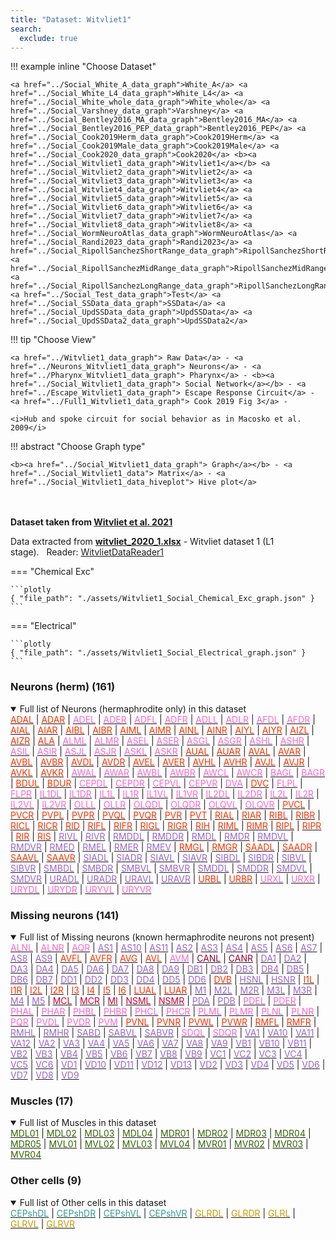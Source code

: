 ```yaml
---
title: "Dataset: Witvliet1"
search:
  exclude: true
---
```



!!! example inline "Choose Dataset"

    <a href="../Social_White_A_data_graph">White_A</a> <a href="../Social_White_L4_data_graph">White_L4</a> <a href="../Social_White_whole_data_graph">White_whole</a> <a href="../Social_Varshney_data_graph">Varshney</a> <a href="../Social_Bentley2016_MA_data_graph">Bentley2016_MA</a> <a href="../Social_Bentley2016_PEP_data_graph">Bentley2016_PEP</a> <a href="../Social_Cook2019Herm_data_graph">Cook2019Herm</a> <a href="../Social_Cook2019Male_data_graph">Cook2019Male</a> <a href="../Social_Cook2020_data_graph">Cook2020</a> <b><a href="../Social_Witvliet1_data_graph">Witvliet1</a></b> <a href="../Social_Witvliet2_data_graph">Witvliet2</a> <a href="../Social_Witvliet3_data_graph">Witvliet3</a> <a href="../Social_Witvliet4_data_graph">Witvliet4</a> <a href="../Social_Witvliet5_data_graph">Witvliet5</a> <a href="../Social_Witvliet6_data_graph">Witvliet6</a> <a href="../Social_Witvliet7_data_graph">Witvliet7</a> <a href="../Social_Witvliet8_data_graph">Witvliet8</a> <a href="../Social_WormNeuroAtlas_data_graph">WormNeuroAtlas</a> <a href="../Social_Randi2023_data_graph">Randi2023</a> <a href="../Social_RipollSanchezShortRange_data_graph">RipollSanchezShortRange</a> <a href="../Social_RipollSanchezMidRange_data_graph">RipollSanchezMidRange</a> <a href="../Social_RipollSanchezLongRange_data_graph">RipollSanchezLongRange</a> <a href="../Social_Test_data_graph">Test</a> <a href="../Social_SSData_data_graph">SSData</a> <a href="../Social_UpdSSData_data_graph">UpdSSData</a> <a href="../Social_UpdSSData2_data_graph">UpdSSData2</a> 
                            
!!! tip "Choose View"

    <a href="../Witvliet1_data_graph"> Raw Data</a> - <a href="../Neurons_Witvliet1_data_graph"> Neurons</a> - <a href="../Pharynx_Witvliet1_data_graph"> Pharynx</a> - <b><a href="../Social_Witvliet1_data_graph"> Social Network</a></b> - <a href="../Escape_Witvliet1_data_graph"> Escape Response Circuit</a> - <a href="../Full1_Witvliet1_data_graph"> Cook 2019 Fig 3</a> - 

    <i>Hub and spoke circuit for social behavior as in Macosko et al. 2009</i>

!!! abstract "Choose Graph type"

    <b><a href="../Social_Witvliet1_data_graph"> Graph</a></b> - <a href="../Social_Witvliet1_data"> Matrix</a> - <a href="../Social_Witvliet1_data_hiveplot"> Hive plot</a> 


<br/><br/>
<b>Dataset taken from <a href="../Witvliet_2021">Witvliet et al. 2021</a></b>
<p class="subtext">Data extracted from <b><a href="https://github.com/openworm/ConnectomeToolbox/blob/main/cect/data/witvliet_2020_1.xlsx">witvliet_2020_1.xlsx</a></b> - Witvliet dataset 1 (L1 stage).&nbsp;&nbsp;&nbsp;Reader: <a href="../api/cect/WitvlietDataReader1">WitvlietDataReader1</a></p>

=== "Chemical Exc"

    ```plotly
    { "file_path": "./assets/Witvliet1_Social_Chemical_Exc_graph.json" }
    ```

=== "Electrical"

    ```plotly
    { "file_path": "./assets/Witvliet1_Social_Electrical_graph.json" }
    ```


### Neurons (herm) (161)
<details open><summary>Full list of Neurons (hermaphrodite only) in this dataset</summary>
<a href="../ADAL" title="Layer 3 interneuron"><span style="color:#ff3300;">ADAL</span></a>
 | <a href="../ADAR" title="Layer 3 interneuron"><span style="color:#ff3300;">ADAR</span></a>
 | <a href="../ADEL" title="Sensory neuron (mechanosensory)"><span style="color:#ff66cc;">ADEL</span></a>
 | <a href="../ADER" title="Sensory neuron (mechanosensory)"><span style="color:#ff66cc;">ADER</span></a>
 | <a href="../ADFL" title="Sensory neuron (amphid)"><span style="color:#ff66cc;">ADFL</span></a>
 | <a href="../ADFR" title="Sensory neuron (amphid)"><span style="color:#ff66cc;">ADFR</span></a>
 | <a href="../ADLL" title="Sensory neuron (amphid, nociceptive)"><span style="color:#ff66cc;">ADLL</span></a>
 | <a href="../ADLR" title="Sensory neuron (amphid, nociceptive)"><span style="color:#ff66cc;">ADLR</span></a>
 | <a href="../AFDL" title="Sensory neuron (amphid)"><span style="color:#ff66cc;">AFDL</span></a>
 | <a href="../AFDR" title="Sensory neuron (amphid)"><span style="color:#ff66cc;">AFDR</span></a>
 | <a href="../AIAL" title="Layer 3 interneuron"><span style="color:#ff3300;">AIAL</span></a>
 | <a href="../AIAR" title="Layer 3 interneuron"><span style="color:#ff3300;">AIAR</span></a>
 | <a href="../AIBL" title="Layer 2 interneuron"><span style="color:#ff3300;">AIBL</span></a>
 | <a href="../AIBR" title="Layer 2 interneuron"><span style="color:#ff3300;">AIBR</span></a>
 | <a href="../AIML" title="Category 4 interneuron"><span style="color:#ff3300;">AIML</span></a>
 | <a href="../AIMR" title="Category 4 interneuron"><span style="color:#ff3300;">AIMR</span></a>
 | <a href="../AINL" title="Category 4 interneuron"><span style="color:#ff3300;">AINL</span></a>
 | <a href="../AINR" title="Category 4 interneuron"><span style="color:#ff3300;">AINR</span></a>
 | <a href="../AIYL" title="Layer 3 interneuron"><span style="color:#ff3300;">AIYL</span></a>
 | <a href="../AIYR" title="Layer 3 interneuron"><span style="color:#ff3300;">AIYR</span></a>
 | <a href="../AIZL" title="Layer 3 interneuron"><span style="color:#ff3300;">AIZL</span></a>
 | <a href="../AIZR" title="Layer 3 interneuron"><span style="color:#ff3300;">AIZR</span></a>
 | <a href="../ALA" title="Layer 3 interneuron"><span style="color:#ff3300;">ALA</span></a>
 | <a href="../ALML" title="Sensory neuron (mechanosensory)"><span style="color:#ff66cc;">ALML</span></a>
 | <a href="../ALMR" title="Sensory neuron (mechanosensory)"><span style="color:#ff66cc;">ALMR</span></a>
 | <a href="../ASEL" title="Sensory neuron (amphid)"><span style="color:#ff66cc;">ASEL</span></a>
 | <a href="../ASER" title="Sensory neuron (amphid)"><span style="color:#ff66cc;">ASER</span></a>
 | <a href="../ASGL" title="Sensory neuron (amphid)"><span style="color:#ff66cc;">ASGL</span></a>
 | <a href="../ASGR" title="Sensory neuron (amphid)"><span style="color:#ff66cc;">ASGR</span></a>
 | <a href="../ASHL" title="Sensory neuron (amphid, nociceptive)"><span style="color:#ff66cc;">ASHL</span></a>
 | <a href="../ASHR" title="Sensory neuron (amphid, nociceptive)"><span style="color:#ff66cc;">ASHR</span></a>
 | <a href="../ASIL" title="Sensory neuron (amphid)"><span style="color:#ff66cc;">ASIL</span></a>
 | <a href="../ASIR" title="Sensory neuron (amphid)"><span style="color:#ff66cc;">ASIR</span></a>
 | <a href="../ASJL" title="Sensory neuron (amphid)"><span style="color:#ff66cc;">ASJL</span></a>
 | <a href="../ASJR" title="Sensory neuron (amphid)"><span style="color:#ff66cc;">ASJR</span></a>
 | <a href="../ASKL" title="Sensory neuron (amphid)"><span style="color:#ff66cc;">ASKL</span></a>
 | <a href="../ASKR" title="Sensory neuron (amphid)"><span style="color:#ff66cc;">ASKR</span></a>
 | <a href="../AUAL" title="Layer 3 interneuron"><span style="color:#ff3300;">AUAL</span></a>
 | <a href="../AUAR" title="Layer 3 interneuron"><span style="color:#ff3300;">AUAR</span></a>
 | <a href="../AVAL" title="Layer 1 interneuron"><span style="color:#ff3300;">AVAL</span></a>
 | <a href="../AVAR" title="Layer 1 interneuron"><span style="color:#ff3300;">AVAR</span></a>
 | <a href="../AVBL" title="Layer 1 interneuron"><span style="color:#ff3300;">AVBL</span></a>
 | <a href="../AVBR" title="Layer 1 interneuron"><span style="color:#ff3300;">AVBR</span></a>
 | <a href="../AVDL" title="Layer 2 interneuron"><span style="color:#ff3300;">AVDL</span></a>
 | <a href="../AVDR" title="Layer 2 interneuron"><span style="color:#ff3300;">AVDR</span></a>
 | <a href="../AVEL" title="Layer 1 interneuron"><span style="color:#ff3300;">AVEL</span></a>
 | <a href="../AVER" title="Layer 1 interneuron"><span style="color:#ff3300;">AVER</span></a>
 | <a href="../AVHL" title="Layer 3 interneuron"><span style="color:#ff3300;">AVHL</span></a>
 | <a href="../AVHR" title="Layer 3 interneuron"><span style="color:#ff3300;">AVHR</span></a>
 | <a href="../AVJL" title="Layer 2 interneuron"><span style="color:#ff3300;">AVJL</span></a>
 | <a href="../AVJR" title="Layer 2 interneuron"><span style="color:#ff3300;">AVJR</span></a>
 | <a href="../AVKL" title="Layer 2 interneuron"><span style="color:#ff3300;">AVKL</span></a>
 | <a href="../AVKR" title="Layer 2 interneuron"><span style="color:#ff3300;">AVKR</span></a>
 | <a href="../AWAL" title="Sensory neuron (amphid)"><span style="color:#ff66cc;">AWAL</span></a>
 | <a href="../AWAR" title="Sensory neuron (amphid)"><span style="color:#ff66cc;">AWAR</span></a>
 | <a href="../AWBL" title="Sensory neuron (amphid)"><span style="color:#ff66cc;">AWBL</span></a>
 | <a href="../AWBR" title="Sensory neuron (amphid)"><span style="color:#ff66cc;">AWBR</span></a>
 | <a href="../AWCL" title="Sensory neuron (amphid)"><span style="color:#ff66cc;">AWCL</span></a>
 | <a href="../AWCR" title="Sensory neuron (amphid)"><span style="color:#ff66cc;">AWCR</span></a>
 | <a href="../BAGL" title="Sensory neuron (O2, CO2, social signals, touch)"><span style="color:#ff66cc;">BAGL</span></a>
 | <a href="../BAGR" title="Sensory neuron (O2, CO2, social signals, touch)"><span style="color:#ff66cc;">BAGR</span></a>
 | <a href="../BDUL" title="Layer 3 interneuron"><span style="color:#ff3300;">BDUL</span></a>
 | <a href="../BDUR" title="Layer 3 interneuron"><span style="color:#ff3300;">BDUR</span></a>
 | <a href="../CEPDL" title="Sensory neuron (cephalic)"><span style="color:#ff66cc;">CEPDL</span></a>
 | <a href="../CEPDR" title="Sensory neuron (cephalic)"><span style="color:#ff66cc;">CEPDR</span></a>
 | <a href="../CEPVL" title="Sensory neuron (cephalic)"><span style="color:#ff66cc;">CEPVL</span></a>
 | <a href="../CEPVR" title="Sensory neuron (cephalic)"><span style="color:#ff66cc;">CEPVR</span></a>
 | <a href="../DVA" title="Sensory neuron (mechanosensory)"><span style="color:#ff66cc;">DVA</span></a>
 | <a href="../DVC" title="Layer 2 interneuron"><span style="color:#ff3300;">DVC</span></a>
 | <a href="../FLPL" title="Sensory neuron (mechanosensory)"><span style="color:#ff66cc;">FLPL</span></a>
 | <a href="../FLPR" title="Sensory neuron (mechanosensory)"><span style="color:#ff66cc;">FLPR</span></a>
 | <a href="../IL1DL" title="Sensory neuron (cephalic)"><span style="color:#ff66cc;">IL1DL</span></a>
 | <a href="../IL1DR" title="Sensory neuron (cephalic)"><span style="color:#ff66cc;">IL1DR</span></a>
 | <a href="../IL1L" title="Sensory neuron (cephalic)"><span style="color:#ff66cc;">IL1L</span></a>
 | <a href="../IL1R" title="Sensory neuron (cephalic)"><span style="color:#ff66cc;">IL1R</span></a>
 | <a href="../IL1VL" title="Sensory neuron (cephalic)"><span style="color:#ff66cc;">IL1VL</span></a>
 | <a href="../IL1VR" title="Sensory neuron (cephalic)"><span style="color:#ff66cc;">IL1VR</span></a>
 | <a href="../IL2DL" title="Sensory neuron (cephalic)"><span style="color:#ff66cc;">IL2DL</span></a>
 | <a href="../IL2DR" title="Sensory neuron (cephalic)"><span style="color:#ff66cc;">IL2DR</span></a>
 | <a href="../IL2L" title="Sensory neuron (cephalic)"><span style="color:#ff66cc;">IL2L</span></a>
 | <a href="../IL2R" title="Sensory neuron (cephalic)"><span style="color:#ff66cc;">IL2R</span></a>
 | <a href="../IL2VL" title="Sensory neuron (cephalic)"><span style="color:#ff66cc;">IL2VL</span></a>
 | <a href="../IL2VR" title="Sensory neuron (cephalic)"><span style="color:#ff66cc;">IL2VR</span></a>
 | <a href="../OLLL" title="Sensory neuron (cephalic)"><span style="color:#ff66cc;">OLLL</span></a>
 | <a href="../OLLR" title="Sensory neuron (cephalic)"><span style="color:#ff66cc;">OLLR</span></a>
 | <a href="../OLQDL" title="Sensory neuron (cephalic)"><span style="color:#ff66cc;">OLQDL</span></a>
 | <a href="../OLQDR" title="Sensory neuron (cephalic)"><span style="color:#ff66cc;">OLQDR</span></a>
 | <a href="../OLQVL" title="Sensory neuron (cephalic)"><span style="color:#ff66cc;">OLQVL</span></a>
 | <a href="../OLQVR" title="Sensory neuron (cephalic)"><span style="color:#ff66cc;">OLQVR</span></a>
 | <a href="../PVCL" title="Layer 1 interneuron"><span style="color:#ff3300;">PVCL</span></a>
 | <a href="../PVCR" title="Layer 1 interneuron"><span style="color:#ff3300;">PVCR</span></a>
 | <a href="../PVPL" title="Layer 3 interneuron"><span style="color:#ff3300;">PVPL</span></a>
 | <a href="../PVPR" title="Layer 3 interneuron"><span style="color:#ff3300;">PVPR</span></a>
 | <a href="../PVQL" title="Layer 3 interneuron"><span style="color:#ff3300;">PVQL</span></a>
 | <a href="../PVQR" title="Layer 3 interneuron"><span style="color:#ff3300;">PVQR</span></a>
 | <a href="../PVR" title="Layer 3 interneuron"><span style="color:#ff3300;">PVR</span></a>
 | <a href="../PVT" title="Layer 2 interneuron"><span style="color:#ff3300;">PVT</span></a>
 | <a href="../RIAL" title="Layer 1 interneuron"><span style="color:#ff3300;">RIAL</span></a>
 | <a href="../RIAR" title="Layer 1 interneuron"><span style="color:#ff3300;">RIAR</span></a>
 | <a href="../RIBL" title="Layer 2 interneuron"><span style="color:#ff3300;">RIBL</span></a>
 | <a href="../RIBR" title="Layer 2 interneuron"><span style="color:#ff3300;">RIBR</span></a>
 | <a href="../RICL" title="Layer 2 interneuron"><span style="color:#ff3300;">RICL</span></a>
 | <a href="../RICR" title="Layer 2 interneuron"><span style="color:#ff3300;">RICR</span></a>
 | <a href="../RID" title="Layer 1 interneuron"><span style="color:#ff3300;">RID</span></a>
 | <a href="../RIFL" title="Layer 3 interneuron"><span style="color:#ff3300;">RIFL</span></a>
 | <a href="../RIFR" title="Layer 3 interneuron"><span style="color:#ff3300;">RIFR</span></a>
 | <a href="../RIGL" title="Layer 2 interneuron"><span style="color:#ff3300;">RIGL</span></a>
 | <a href="../RIGR" title="Layer 2 interneuron"><span style="color:#ff3300;">RIGR</span></a>
 | <a href="../RIH" title="Category 4 interneuron"><span style="color:#ff3300;">RIH</span></a>
 | <a href="../RIML" title="Layer 1 interneuron; motorneuron in White et al., 1986"><span style="color:#ff3300;">RIML</span></a>
 | <a href="../RIMR" title="Layer 1 interneuron; motorneuron in White et al., 1986"><span style="color:#ff3300;">RIMR</span></a>
 | <a href="../RIPL" title="Linker to pharynx"><span style="color:#ff3300;">RIPL</span></a>
 | <a href="../RIPR" title="Linker to pharynx"><span style="color:#ff3300;">RIPR</span></a>
 | <a href="../RIR" title="Category 4 interneuron"><span style="color:#ff3300;">RIR</span></a>
 | <a href="../RIS" title="Layer 3 interneuron"><span style="color:#ff3300;">RIS</span></a>
 | <a href="../RIVL" title="Head motor neuron"><span style="color:#9966cc;">RIVL</span></a>
 | <a href="../RIVR" title="Head motor neuron"><span style="color:#9966cc;">RIVR</span></a>
 | <a href="../RMDDL" title="Head motor neuron"><span style="color:#9966cc;">RMDDL</span></a>
 | <a href="../RMDDR" title="Head motor neuron"><span style="color:#9966cc;">RMDDR</span></a>
 | <a href="../RMDL" title="Head motor neuron"><span style="color:#9966cc;">RMDL</span></a>
 | <a href="../RMDR" title="Head motor neuron"><span style="color:#9966cc;">RMDR</span></a>
 | <a href="../RMDVL" title="Head motor neuron"><span style="color:#9966cc;">RMDVL</span></a>
 | <a href="../RMDVR" title="Head motor neuron"><span style="color:#9966cc;">RMDVR</span></a>
 | <a href="../RMED" title="Head motor neuron"><span style="color:#9966cc;">RMED</span></a>
 | <a href="../RMEL" title="Head motor neuron"><span style="color:#9966cc;">RMEL</span></a>
 | <a href="../RMER" title="Head motor neuron"><span style="color:#9966cc;">RMER</span></a>
 | <a href="../RMEV" title="Head motor neuron"><span style="color:#9966cc;">RMEV</span></a>
 | <a href="../RMGL" title="Layer 2 interneuron"><span style="color:#ff3300;">RMGL</span></a>
 | <a href="../RMGR" title="Layer 2 interneuron"><span style="color:#ff3300;">RMGR</span></a>
 | <a href="../SAADL" title="Layer 2 interneuron"><span style="color:#ff3300;">SAADL</span></a>
 | <a href="../SAADR" title="Layer 2 interneuron"><span style="color:#ff3300;">SAADR</span></a>
 | <a href="../SAAVL" title="Layer 2 interneuron"><span style="color:#ff3300;">SAAVL</span></a>
 | <a href="../SAAVR" title="Layer 2 interneuron"><span style="color:#ff3300;">SAAVR</span></a>
 | <a href="../SIADL" title="Sublateral motor neuron; interneuron in White et al., 1986"><span style="color:#9966cc;">SIADL</span></a>
 | <a href="../SIADR" title="Sublateral motor neuron; interneuron in White et al., 1986"><span style="color:#9966cc;">SIADR</span></a>
 | <a href="../SIAVL" title="Sublateral motor neuron; interneuron in White et al., 1986"><span style="color:#9966cc;">SIAVL</span></a>
 | <a href="../SIAVR" title="Sublateral motor neuron; interneuron in White et al., 1986"><span style="color:#9966cc;">SIAVR</span></a>
 | <a href="../SIBDL" title="Sublateral motor neuron; interneuron in White et al., 1986"><span style="color:#9966cc;">SIBDL</span></a>
 | <a href="../SIBDR" title="Sublateral motor neuron; interneuron in White et al., 1986"><span style="color:#9966cc;">SIBDR</span></a>
 | <a href="../SIBVL" title="Sublateral motor neuron; interneuron in White et al., 1986"><span style="color:#9966cc;">SIBVL</span></a>
 | <a href="../SIBVR" title="Sublateral motor neuron; interneuron in White et al., 1986"><span style="color:#9966cc;">SIBVR</span></a>
 | <a href="../SMBDL" title="Sublateral motor neuron"><span style="color:#9966cc;">SMBDL</span></a>
 | <a href="../SMBDR" title="Sublateral motor neuron"><span style="color:#9966cc;">SMBDR</span></a>
 | <a href="../SMBVL" title="Sublateral motor neuron"><span style="color:#9966cc;">SMBVL</span></a>
 | <a href="../SMBVR" title="Sublateral motor neuron"><span style="color:#9966cc;">SMBVR</span></a>
 | <a href="../SMDDL" title="Sublateral motor neuron"><span style="color:#9966cc;">SMDDL</span></a>
 | <a href="../SMDDR" title="Sublateral motor neuron"><span style="color:#9966cc;">SMDDR</span></a>
 | <a href="../SMDVL" title="Sublateral motor neuron"><span style="color:#9966cc;">SMDVL</span></a>
 | <a href="../SMDVR" title="Sublateral motor neuron"><span style="color:#9966cc;">SMDVR</span></a>
 | <a href="../URADL" title="Head motor neuron"><span style="color:#9966cc;">URADL</span></a>
 | <a href="../URADR" title="Head motor neuron"><span style="color:#9966cc;">URADR</span></a>
 | <a href="../URAVL" title="Head motor neuron"><span style="color:#9966cc;">URAVL</span></a>
 | <a href="../URAVR" title="Head motor neuron"><span style="color:#9966cc;">URAVR</span></a>
 | <a href="../URBL" title="Category 4 interneuron"><span style="color:#ff3300;">URBL</span></a>
 | <a href="../URBR" title="Category 4 interneuron"><span style="color:#ff3300;">URBR</span></a>
 | <a href="../URXL" title="Sensory neuron (O2, CO2, social signals, touch)"><span style="color:#ff66cc;">URXL</span></a>
 | <a href="../URXR" title="Sensory neuron (O2, CO2, social signals, touch)"><span style="color:#ff66cc;">URXR</span></a>
 | <a href="../URYDL" title="Sensory neuron (cephalic)"><span style="color:#ff66cc;">URYDL</span></a>
 | <a href="../URYDR" title="Sensory neuron (cephalic)"><span style="color:#ff66cc;">URYDR</span></a>
 | <a href="../URYVL" title="Sensory neuron (cephalic)"><span style="color:#ff66cc;">URYVL</span></a>
 | <a href="../URYVR" title="Sensory neuron (cephalic)"><span style="color:#ff66cc;">URYVR</span></a>

</details>

### Missing neurons (141)
<details open><summary>Full list of Missing neurons (known hermaphrodite neurons not present)</summary>
<a href="../ALNL" title="Sensory neuron (touch)"><span style="color:#ff66cc;">ALNL</span></a>
 | <a href="../ALNR" title="Sensory neuron (touch)"><span style="color:#ff66cc;">ALNR</span></a>
 | <a href="../AQR" title="Sensory neuron (touch)"><span style="color:#ff66cc;">AQR</span></a>
 | <a href="../AS1" title="Ventral cord motor neuron"><span style="color:#9966cc;">AS1</span></a>
 | <a href="../AS10" title="Ventral cord motor neuron"><span style="color:#9966cc;">AS10</span></a>
 | <a href="../AS11" title="Ventral cord motor neuron"><span style="color:#9966cc;">AS11</span></a>
 | <a href="../AS2" title="Ventral cord motor neuron"><span style="color:#9966cc;">AS2</span></a>
 | <a href="../AS3" title="Ventral cord motor neuron"><span style="color:#9966cc;">AS3</span></a>
 | <a href="../AS4" title="Ventral cord motor neuron"><span style="color:#9966cc;">AS4</span></a>
 | <a href="../AS5" title="Ventral cord motor neuron"><span style="color:#9966cc;">AS5</span></a>
 | <a href="../AS6" title="Ventral cord motor neuron"><span style="color:#9966cc;">AS6</span></a>
 | <a href="../AS7" title="Ventral cord motor neuron"><span style="color:#9966cc;">AS7</span></a>
 | <a href="../AS8" title="Ventral cord motor neuron"><span style="color:#9966cc;">AS8</span></a>
 | <a href="../AS9" title="Ventral cord motor neuron"><span style="color:#9966cc;">AS9</span></a>
 | <a href="../AVFL" title="Layer 3 interneuron"><span style="color:#ff3300;">AVFL</span></a>
 | <a href="../AVFR" title="Layer 3 interneuron"><span style="color:#ff3300;">AVFR</span></a>
 | <a href="../AVG" title="Layer 3 interneuron"><span style="color:#ff3300;">AVG</span></a>
 | <a href="../AVL" title="Layer 2 interneuron"><span style="color:#ff3300;">AVL</span></a>
 | <a href="../AVM" title="Sensory neuron (mechanosensory)"><span style="color:#ff66cc;">AVM</span></a>
 | <a href="../CANL" title="Canal neuron"><span style="color:#990033;">CANL</span></a>
 | <a href="../CANR" title="Canal neuron"><span style="color:#990033;">CANR</span></a>
 | <a href="../DA1" title="Ventral cord motor neuron"><span style="color:#9966cc;">DA1</span></a>
 | <a href="../DA2" title="Ventral cord motor neuron"><span style="color:#9966cc;">DA2</span></a>
 | <a href="../DA3" title="Ventral cord motor neuron"><span style="color:#9966cc;">DA3</span></a>
 | <a href="../DA4" title="Ventral cord motor neuron"><span style="color:#9966cc;">DA4</span></a>
 | <a href="../DA5" title="Ventral cord motor neuron"><span style="color:#9966cc;">DA5</span></a>
 | <a href="../DA6" title="Ventral cord motor neuron"><span style="color:#9966cc;">DA6</span></a>
 | <a href="../DA7" title="Ventral cord motor neuron"><span style="color:#9966cc;">DA7</span></a>
 | <a href="../DA8" title="Ventral cord motor neuron"><span style="color:#9966cc;">DA8</span></a>
 | <a href="../DA9" title="Ventral cord motor neuron"><span style="color:#9966cc;">DA9</span></a>
 | <a href="../DB1" title="Ventral cord motor neuron"><span style="color:#9966cc;">DB1</span></a>
 | <a href="../DB2" title="Ventral cord motor neuron"><span style="color:#9966cc;">DB2</span></a>
 | <a href="../DB3" title="Ventral cord motor neuron"><span style="color:#9966cc;">DB3</span></a>
 | <a href="../DB4" title="Ventral cord motor neuron"><span style="color:#9966cc;">DB4</span></a>
 | <a href="../DB5" title="Ventral cord motor neuron"><span style="color:#9966cc;">DB5</span></a>
 | <a href="../DB6" title="Ventral cord motor neuron"><span style="color:#9966cc;">DB6</span></a>
 | <a href="../DB7" title="Ventral cord motor neuron"><span style="color:#9966cc;">DB7</span></a>
 | <a href="../DD1" title="Ventral cord motor neuron"><span style="color:#9966cc;">DD1</span></a>
 | <a href="../DD2" title="Ventral cord motor neuron"><span style="color:#9966cc;">DD2</span></a>
 | <a href="../DD3" title="Ventral cord motor neuron"><span style="color:#9966cc;">DD3</span></a>
 | <a href="../DD4" title="Ventral cord motor neuron"><span style="color:#9966cc;">DD4</span></a>
 | <a href="../DD5" title="Ventral cord motor neuron"><span style="color:#9966cc;">DD5</span></a>
 | <a href="../DD6" title="Ventral cord motor neuron"><span style="color:#9966cc;">DD6</span></a>
 | <a href="../DVB" title="Layer 3 interneuron"><span style="color:#ff3300;">DVB</span></a>
 | <a href="../HSNL" title="Hermaphrodite specific motor neuron"><span style="color:#9966cc;">HSNL</span></a>
 | <a href="../HSNR" title="Hermaphrodite specific motor neuron"><span style="color:#9966cc;">HSNR</span></a>
 | <a href="../I1L" title="Pharyngeal interneuron"><span style="color:#ff3300;">I1L</span></a>
 | <a href="../I1R" title="Pharyngeal interneuron"><span style="color:#ff3300;">I1R</span></a>
 | <a href="../I2L" title="Pharyngeal interneuron"><span style="color:#ff3300;">I2L</span></a>
 | <a href="../I2R" title="Pharyngeal interneuron"><span style="color:#ff3300;">I2R</span></a>
 | <a href="../I3" title="Pharyngeal interneuron"><span style="color:#ff3300;">I3</span></a>
 | <a href="../I4" title="Pharyngeal interneuron"><span style="color:#ff3300;">I4</span></a>
 | <a href="../I5" title="Pharyngeal interneuron"><span style="color:#ff3300;">I5</span></a>
 | <a href="../I6" title="Pharyngeal interneuron"><span style="color:#ff3300;">I6</span></a>
 | <a href="../LUAL" title="Layer 3 interneuron"><span style="color:#ff3300;">LUAL</span></a>
 | <a href="../LUAR" title="Layer 3 interneuron"><span style="color:#ff3300;">LUAR</span></a>
 | <a href="../M1" title="Pharyngeal motor neuron"><span style="color:#9966cc;">M1</span></a>
 | <a href="../M2L" title="Pharyngeal motor neuron"><span style="color:#9966cc;">M2L</span></a>
 | <a href="../M2R" title="Pharyngeal motor neuron"><span style="color:#9966cc;">M2R</span></a>
 | <a href="../M3L" title="Pharyngeal motor neuron"><span style="color:#9966cc;">M3L</span></a>
 | <a href="../M3R" title="Pharyngeal motor neuron"><span style="color:#9966cc;">M3R</span></a>
 | <a href="../M4" title="Pharyngeal motor neuron"><span style="color:#9966cc;">M4</span></a>
 | <a href="../M5" title="Pharyngeal motor neuron"><span style="color:#9966cc;">M5</span></a>
 | <a href="../MCL" title="Pharyngeal polymodal neuron"><span style="color:#cc0033;">MCL</span></a>
 | <a href="../MCR" title="Pharyngeal polymodal neuron"><span style="color:#cc0033;">MCR</span></a>
 | <a href="../MI" title="Pharyngeal polymodal neuron"><span style="color:#cc0033;">MI</span></a>
 | <a href="../NSML" title="Pharyngeal polymodal neuron"><span style="color:#cc0033;">NSML</span></a>
 | <a href="../NSMR" title="Pharyngeal polymodal neuron"><span style="color:#cc0033;">NSMR</span></a>
 | <a href="../PDA" title="Ventral cord motor neuron"><span style="color:#9966cc;">PDA</span></a>
 | <a href="../PDB" title="Ventral cord motor neuron"><span style="color:#9966cc;">PDB</span></a>
 | <a href="../PDEL" title="Sensory neuron (mechanosensory)"><span style="color:#ff66cc;">PDEL</span></a>
 | <a href="../PDER" title="Sensory neuron (mechanosensory)"><span style="color:#ff66cc;">PDER</span></a>
 | <a href="../PHAL" title="Sensory neuron (phasmid)"><span style="color:#ff66cc;">PHAL</span></a>
 | <a href="../PHAR" title="Sensory neuron (phasmid)"><span style="color:#ff66cc;">PHAR</span></a>
 | <a href="../PHBL" title="Sensory neuron (phasmid)"><span style="color:#ff66cc;">PHBL</span></a>
 | <a href="../PHBR" title="Sensory neuron (phasmid)"><span style="color:#ff66cc;">PHBR</span></a>
 | <a href="../PHCL" title="Sensory neuron (phasmid)"><span style="color:#ff66cc;">PHCL</span></a>
 | <a href="../PHCR" title="Sensory neuron (phasmid)"><span style="color:#ff66cc;">PHCR</span></a>
 | <a href="../PLML" title="Sensory neuron (mechanosensory)"><span style="color:#ff66cc;">PLML</span></a>
 | <a href="../PLMR" title="Sensory neuron (mechanosensory)"><span style="color:#ff66cc;">PLMR</span></a>
 | <a href="../PLNL" title="Sensory neuron (touch)"><span style="color:#ff66cc;">PLNL</span></a>
 | <a href="../PLNR" title="Sensory neuron (touch)"><span style="color:#ff66cc;">PLNR</span></a>
 | <a href="../PQR" title="Sensory neuron (touch)"><span style="color:#ff66cc;">PQR</span></a>
 | <a href="../PVDL" title="Sensory neuron (mechanosensory)"><span style="color:#ff66cc;">PVDL</span></a>
 | <a href="../PVDR" title="Sensory neuron (mechanosensory)"><span style="color:#ff66cc;">PVDR</span></a>
 | <a href="../PVM" title="Sensory neuron (mechanosensory)"><span style="color:#ff66cc;">PVM</span></a>
 | <a href="../PVNL" title="Layer 3 interneuron"><span style="color:#ff3300;">PVNL</span></a>
 | <a href="../PVNR" title="Layer 3 interneuron"><span style="color:#ff3300;">PVNR</span></a>
 | <a href="../PVWL" title="Layer 2 interneuron"><span style="color:#ff3300;">PVWL</span></a>
 | <a href="../PVWR" title="Layer 2 interneuron"><span style="color:#ff3300;">PVWR</span></a>
 | <a href="../RMFL" title="Layer 2 interneuron"><span style="color:#ff3300;">RMFL</span></a>
 | <a href="../RMFR" title="Layer 2 interneuron"><span style="color:#ff3300;">RMFR</span></a>
 | <a href="../RMHL" title="Head motor neuron"><span style="color:#9966cc;">RMHL</span></a>
 | <a href="../RMHR" title="Head motor neuron"><span style="color:#9966cc;">RMHR</span></a>
 | <a href="../SABD" title="Sublateral motor neuron; interneuron in White et al., 1986"><span style="color:#9966cc;">SABD</span></a>
 | <a href="../SABVL" title="Sublateral motor neuron; interneuron in White et al., 1986"><span style="color:#9966cc;">SABVL</span></a>
 | <a href="../SABVR" title="Sublateral motor neuron; interneuron in White et al., 1986"><span style="color:#9966cc;">SABVR</span></a>
 | <a href="../SDQL" title="Sensory neuron (touch)"><span style="color:#ff66cc;">SDQL</span></a>
 | <a href="../SDQR" title="Sensory neuron (touch)"><span style="color:#ff66cc;">SDQR</span></a>
 | <a href="../VA1" title="Ventral cord motor neuron"><span style="color:#9966cc;">VA1</span></a>
 | <a href="../VA10" title="Ventral cord motor neuron"><span style="color:#9966cc;">VA10</span></a>
 | <a href="../VA11" title="Ventral cord motor neuron"><span style="color:#9966cc;">VA11</span></a>
 | <a href="../VA12" title="Ventral cord motor neuron"><span style="color:#9966cc;">VA12</span></a>
 | <a href="../VA2" title="Ventral cord motor neuron"><span style="color:#9966cc;">VA2</span></a>
 | <a href="../VA3" title="Ventral cord motor neuron"><span style="color:#9966cc;">VA3</span></a>
 | <a href="../VA4" title="Ventral cord motor neuron"><span style="color:#9966cc;">VA4</span></a>
 | <a href="../VA5" title="Ventral cord motor neuron"><span style="color:#9966cc;">VA5</span></a>
 | <a href="../VA6" title="Ventral cord motor neuron"><span style="color:#9966cc;">VA6</span></a>
 | <a href="../VA7" title="Ventral cord motor neuron"><span style="color:#9966cc;">VA7</span></a>
 | <a href="../VA8" title="Ventral cord motor neuron"><span style="color:#9966cc;">VA8</span></a>
 | <a href="../VA9" title="Ventral cord motor neuron"><span style="color:#9966cc;">VA9</span></a>
 | <a href="../VB1" title="Ventral cord motor neuron"><span style="color:#9966cc;">VB1</span></a>
 | <a href="../VB10" title="Ventral cord motor neuron"><span style="color:#9966cc;">VB10</span></a>
 | <a href="../VB11" title="Ventral cord motor neuron"><span style="color:#9966cc;">VB11</span></a>
 | <a href="../VB2" title="Ventral cord motor neuron"><span style="color:#9966cc;">VB2</span></a>
 | <a href="../VB3" title="Ventral cord motor neuron"><span style="color:#9966cc;">VB3</span></a>
 | <a href="../VB4" title="Ventral cord motor neuron"><span style="color:#9966cc;">VB4</span></a>
 | <a href="../VB5" title="Ventral cord motor neuron"><span style="color:#9966cc;">VB5</span></a>
 | <a href="../VB6" title="Ventral cord motor neuron"><span style="color:#9966cc;">VB6</span></a>
 | <a href="../VB7" title="Ventral cord motor neuron"><span style="color:#9966cc;">VB7</span></a>
 | <a href="../VB8" title="Ventral cord motor neuron"><span style="color:#9966cc;">VB8</span></a>
 | <a href="../VB9" title="Ventral cord motor neuron"><span style="color:#9966cc;">VB9</span></a>
 | <a href="../VC1" title="Hermaphrodite specific motor neuron"><span style="color:#9966cc;">VC1</span></a>
 | <a href="../VC2" title="Hermaphrodite specific motor neuron"><span style="color:#9966cc;">VC2</span></a>
 | <a href="../VC3" title="Hermaphrodite specific motor neuron"><span style="color:#9966cc;">VC3</span></a>
 | <a href="../VC4" title="Hermaphrodite specific motor neuron"><span style="color:#9966cc;">VC4</span></a>
 | <a href="../VC5" title="Hermaphrodite specific motor neuron"><span style="color:#9966cc;">VC5</span></a>
 | <a href="../VC6" title="Hermaphrodite specific motor neuron"><span style="color:#9966cc;">VC6</span></a>
 | <a href="../VD1" title="Ventral cord motor neuron"><span style="color:#9966cc;">VD1</span></a>
 | <a href="../VD10" title="Ventral cord motor neuron"><span style="color:#9966cc;">VD10</span></a>
 | <a href="../VD11" title="Ventral cord motor neuron"><span style="color:#9966cc;">VD11</span></a>
 | <a href="../VD12" title="Ventral cord motor neuron"><span style="color:#9966cc;">VD12</span></a>
 | <a href="../VD13" title="Ventral cord motor neuron"><span style="color:#9966cc;">VD13</span></a>
 | <a href="../VD2" title="Ventral cord motor neuron"><span style="color:#9966cc;">VD2</span></a>
 | <a href="../VD3" title="Ventral cord motor neuron"><span style="color:#9966cc;">VD3</span></a>
 | <a href="../VD4" title="Ventral cord motor neuron"><span style="color:#9966cc;">VD4</span></a>
 | <a href="../VD5" title="Ventral cord motor neuron"><span style="color:#9966cc;">VD5</span></a>
 | <a href="../VD6" title="Ventral cord motor neuron"><span style="color:#9966cc;">VD6</span></a>
 | <a href="../VD7" title="Ventral cord motor neuron"><span style="color:#9966cc;">VD7</span></a>
 | <a href="../VD8" title="Ventral cord motor neuron"><span style="color:#9966cc;">VD8</span></a>
 | <a href="../VD9" title="Ventral cord motor neuron"><span style="color:#9966cc;">VD9</span></a>

</details>

### Muscles (17)
<details open><summary>Full list of Muscles in this dataset</summary>
<a href="../MDL01" title="Head muscle"><span style="color:#336600;">MDL01</span></a>
 | <a href="../MDL02" title="Head muscle"><span style="color:#336600;">MDL02</span></a>
 | <a href="../MDL03" title="Head muscle"><span style="color:#336600;">MDL03</span></a>
 | <a href="../MDL04" title="Head muscle"><span style="color:#336600;">MDL04</span></a>
 | <a href="../MDR01" title="Head muscle"><span style="color:#336600;">MDR01</span></a>
 | <a href="../MDR02" title="Head muscle"><span style="color:#336600;">MDR02</span></a>
 | <a href="../MDR03" title="Head muscle"><span style="color:#336600;">MDR03</span></a>
 | <a href="../MDR04" title="Head muscle"><span style="color:#336600;">MDR04</span></a>
 | <a href="../MDR05" title="Head muscle"><span style="color:#336600;">MDR05</span></a>
 | <a href="../MVL01" title="Head muscle"><span style="color:#336600;">MVL01</span></a>
 | <a href="../MVL02" title="Head muscle"><span style="color:#336600;">MVL02</span></a>
 | <a href="../MVL03" title="Head muscle"><span style="color:#336600;">MVL03</span></a>
 | <a href="../MVL04" title="Head muscle"><span style="color:#336600;">MVL04</span></a>
 | <a href="../MVR01" title="Head muscle"><span style="color:#336600;">MVR01</span></a>
 | <a href="../MVR02" title="Head muscle"><span style="color:#336600;">MVR02</span></a>
 | <a href="../MVR03" title="Head muscle"><span style="color:#336600;">MVR03</span></a>
 | <a href="../MVR04" title="Head muscle"><span style="color:#336600;">MVR04</span></a>

</details>

### Other cells (9)
<details open><summary>Full list of Other cells in this dataset</summary>
<a href="../CEPshDL" title="Sheath cell other than amphid sheath and phasmid"><span style="color:#339999;">CEPshDL</span></a>
 | <a href="../CEPshDR" title="Sheath cell other than amphid sheath and phasmid"><span style="color:#339999;">CEPshDR</span></a>
 | <a href="../CEPshVL" title="Sheath cell other than amphid sheath and phasmid"><span style="color:#339999;">CEPshVL</span></a>
 | <a href="../CEPshVR" title="Sheath cell other than amphid sheath and phasmid"><span style="color:#339999;">CEPshVR</span></a>
 | <a href="../GLRDL" title="GLR cell"><span style="color:#cc9900;">GLRDL</span></a>
 | <a href="../GLRDR" title="GLR cell"><span style="color:#cc9900;">GLRDR</span></a>
 | <a href="../GLRL" title="GLR cell"><span style="color:#cc9900;">GLRL</span></a>
 | <a href="../GLRVL" title="GLR cell"><span style="color:#cc9900;">GLRVL</span></a>
 | <a href="../GLRVR" title="GLR cell"><span style="color:#cc9900;">GLRVR</span></a>

</details>
